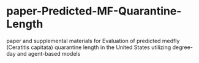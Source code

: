 # paper-Predicted-MF-Quarantine-Length
paper and supplemental materials for Evaluation of predicted medfly (Ceratitis capitata) quarantine length in the United States utilizing degree-day and agent-based models
